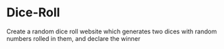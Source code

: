 # Dice-Roll
Create a random dice roll website which generates two dices with random numbers rolled in them, and declare the winner
